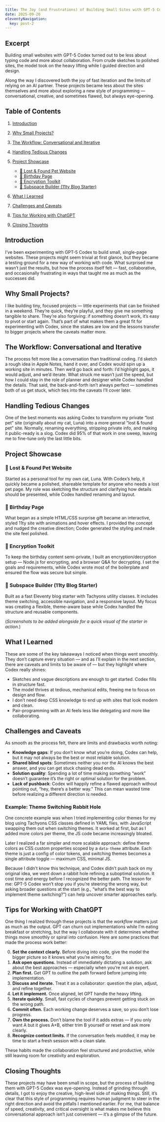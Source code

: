 ```yaml
---
title: The Joy (and Frustrations) of Building Small Sites with GPT-5 Codex
date: 2025-09-20
eleventyNavigation:
  key: post-2
---
```


## Excerpt

Building small websites with GPT-5 Codex turned out to be less about typing code and more about collaboration. From crude sketches to polished sites, the model took on the heavy lifting while I guided direction and design.

Along the way I discovered both the joy of fast iteration and the limits of relying on an AI partner. These projects became less about the sites themselves and more about exploring a new style of programming — conversational, creative, and sometimes flawed, but always eye-opening.

## Table of Contents

1. [Introduction](#introduction)
2. [Why Small Projects?](#why-small-projects)
3. [The Workflow: Conversational and Iterative](#the-workflow-conversational-and-iterative)
4. [Handling Tedious Changes](#handling-tedious-changes)
5. [Project Showcase](#project-showcase)

   * [🐾 Lost & Found Pet Website](#-lost--found-pet-website)
   * [🎂 Birthday Page](#-birthday-page)
   * [🔐 Encryption Toolkit](#-encryption-toolkit)
   * [🚀 Subspace Builder (11ty Blog Starter)](#-subspace-builder-11ty-blog-starter)
6. [What I Learned](#what-i-learned)
7. [Challenges and Caveats](#challenges-and-caveats)
8. [Tips for Working with ChatGPT](#tips-for-working-with-chatgpt)
9. [Closing Thoughts](#closing-thoughts)

## Introduction

I’ve been experimenting with GPT-5 Codex to build small, single-page websites. These projects might seem trivial at first glance, but they became a testing ground for a new way of working with code. What surprised me wasn’t just the results, but how the process itself felt — fast, collaborative, and occasionally frustrating in ways that taught me as much as the successes did.

## Why Small Projects?

I like building tiny, focused projects — little experiments that can be finished in a weekend. They’re quick, they’re playful, and they give me something tangible to share. They’re also forgiving: if something doesn’t work, it’s easy to pivot or start again. That’s part of what makes them a great fit for experimenting with Codex, since the stakes are low and the lessons transfer to bigger projects where the caveats matter more.

## The Workflow: Conversational and Iterative

The process felt more like a conversation than traditional coding. I’d sketch a rough idea in Apple Notes, hand it over, and Codex would spin up a working site in minutes. Then we’d go back and forth: I’d highlight gaps, it would adjust, and we’d iterate. What struck me wasn’t just the speed, but how I could stay in the role of planner and designer while Codex handled the details. That said, the back-and-forth isn’t always perfect — sometimes both of us get stuck, which ties into the caveats I’ll cover later.

## Handling Tedious Changes

One of the best moments was asking Codex to transform my private “lost pet” site (originally about my cat, Luna) into a more general “lost & found pet” site. Normally, renaming everything, stripping private info, and making it public-ready is a slog. Codex did 95% of that work in one sweep, leaving me to fine-tune only the last little bits.

## Project Showcase

### 🐾 Lost & Found Pet Website

Started as a personal tool for my own cat, Luna. With Codex’s help, it quickly became a polished, shareable template for anyone who needs a lost pet page. My role was sketching the structure and clarifying how details should be presented, while Codex handled renaming and layout.

### 🎂 Birthday Page

What began as a simple HTML/CSS surprise gift became an interactive, styled 11ty site with animations and hover effects. I provided the concept and nudged the creative direction; Codex generated the styling and made the site feel polished.

### 🔐 Encryption Toolkit

To keep the birthday content semi-private, I built an encryption/decryption setup — Node.js for encrypting, and a browser Q&A for decrypting. I set the goals and requirements, while Codex wrote most of the boilerplate and ensured the flow was secure but simple.

### 🚀 Subspace Builder (11ty Blog Starter)

Built as a fast Eleventy blog starter with Tachyons utility classes. It includes theme switching, accessible navigation, and a responsive layout. My focus was creating a flexible, theme-aware base while Codex handled the structure and reusable components.

(*Screenshots to be added alongside for a quick visual of the starter in action.*)

## What I Learned

These are some of the key takeaways I noticed when things went smoothly. They don’t capture every situation — and as I’ll explain in the next section, there are caveats and limits to be aware of — but they highlight where Codex really shines:

* Sketches and vague descriptions are enough to get started. Codex fills in structure fast.
* The model thrives at tedious, mechanical edits, freeing me to focus on design and flow.
* I don’t need deep CSS knowledge to end up with sites that look modern and clean.
* Pair-programming with an AI feels less like delegating and more like collaborating.

## Challenges and Caveats

As smooth as the process felt, there are limits and drawbacks worth noting:

* **Knowledge gaps**: If you don’t know what you’re doing, Codex can help, but it may not always be the best or most reliable solution.
* **Shared blind spots**: Sometimes neither you nor the AI knows the best answer, and you can get stuck chasing dead ends.
* **Solution quality**: Spending a lot of time making something “work” doesn’t guarantee it’s the right or optimal solution for the problem.
* **Lack of pushback**: Codex will happily refine a flawed approach without pointing out, “hey, there’s a better way.” This can mean wasted time before realizing a different direction is needed.

### Example: Theme Switching Rabbit Hole

One concrete example was when I tried implementing color themes for my blog using Tachyons CSS classes defined in YAML files, with JavaScript swapping them out when switching themes. It worked at first, but as I added more colors per theme, the JS code became increasingly bloated.

Later I realized a far simpler and more scalable approach: define theme colors as CSS custom properties scoped by a `data-theme` attribute. Each theme is just a config of color tokens, and switching themes becomes a single attribute toggle — maximum CSS, minimal JS.

Because I didn’t know this technique, and Codex didn’t push back on my original idea, we went down a rabbit hole refining a suboptimal solution. It cost time and energy before I recognized the better path. The lesson for me: GPT-5 Codex won’t stop you if you’re steering the wrong way, but asking broader questions at the start (e.g., “what’s the best way to implement theme switching?”) can help uncover smarter approaches early.

## Tips for Working with ChatGPT

One thing I realized through these projects is that the *workflow* matters just as much as the output. GPT can churn out implementations while I’m eating breakfast or stretching, but the way I collaborate with it determines whether things move smoothly or spiral into confusion. Here are some practices that made the process work better:

0. **Set the context clearly.** Before diving into code, give the model the bigger picture so it knows what you’re aiming for.
1. **Ask open questions.** Instead of immediately dictating a solution, ask about the best approaches — especially when you’re not an expert.
2. **Plan first.** Get GPT to outline the path forward before jumping into implementation.
3. **Discuss and iterate.** Treat it as a collaborator: question the plan, adjust, and refine together.
4. **Let it implement.** Once aligned, let GPT handle the heavy lifting.
5. **Iterate quickly.** Small, fast cycles of changes prevent getting stuck on the wrong path.
6. **Commit often.** Each working change deserves a save, so you don’t lose progress.
7. **Own the process.** Don’t blame the tool if it adds extras — if you only want A but it gives A+B, either trim B yourself or reset and ask more clearly.
8. **Recognize context limits.** If the conversation feels muddled, it may be time to start a fresh session with a clean slate.

These habits made the collaboration feel structured and productive, while still leaving room for creativity and exploration.

## Closing Thoughts

These projects may have been small in scope, but the process of building them with GPT-5 Codex was eye-opening. Instead of grinding through details, I got to enjoy the creative, high-level side of making things. Still, it’s clear that this style of programming requires human judgment to steer in the right direction and avoid the pitfalls I mentioned earlier. For me, that balance of speed, creativity, and critical oversight is what makes me believe this conversational approach isn’t just convenient — it’s a glimpse of the future.


